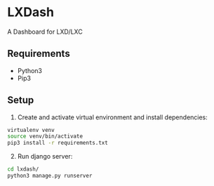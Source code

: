# LXDash

A Dashboard for LXD/LXC

## Requirements

- Python3
- Pip3

## Setup

1. Create and activate virtual environment and install dependencies:
```bash
virtualenv venv
source venv/bin/activate
pip3 install -r requirements.txt
```

2. Run django server:
```bash
cd lxdash/
python3 manage.py runserver
```
